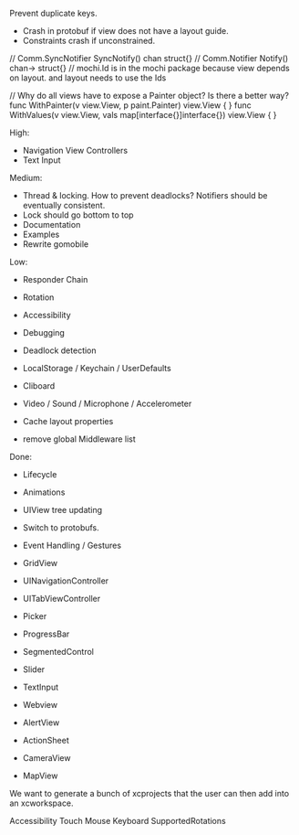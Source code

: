 Prevent duplicate keys.
* Crash in protobuf if view does not have a layout guide.
* Constraints crash if unconstrained.

// Comm.SyncNotifier SyncNotify() chan struct{}
// Comm.Notifier Notify() chan-> struct{}
// mochi.Id is in the mochi package because view depends on layout. and layout needs to use the Ids

// Why do all views have to expose a Painter object? Is there a better way?
func WithPainter(v view.View, p paint.Painter) view.View {
}
func WithValues(v view.View, vals map[interface{}]interface{}) view.View {
}

High:
* Navigation View Controllers
* Text Input

Medium:
* Thread & locking. How to prevent deadlocks? Notifiers should be eventually consistent.
* Lock should go bottom to top
* Documentation
* Examples
* Rewrite gomobile

Low:
* Responder Chain
* Rotation
* Accessibility
* Debugging
* Deadlock detection
* LocalStorage / Keychain / UserDefaults
* Cliboard
* Video / Sound / Microphone / Accelerometer
* Cache layout properties

* remove global Middleware list


Done:
* Lifecycle
* Animations
* UIView tree updating
* Switch to protobufs.
* Event Handling / Gestures

* GridView
* UINavigationController
* UITabViewController
* Picker
* ProgressBar
* SegmentedControl
* Slider
* TextInput
* Webview
* AlertView
* ActionSheet
* CameraView
* MapView
    
We want to generate a bunch of xcprojects that the user can then add into an xcworkspace.

Accessibility
Touch
Mouse
Keyboard
SupportedRotations